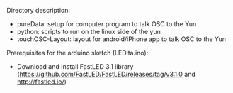 Directory description:
- pureData: setup for computer program to talk OSC to the Yun
- python: scripts to run on the linux side of the yun
- touchOSC-Layout: layout for android/iPhone app to talk OSC to the Yun

Prerequisites for the arduino sketch (LEDita.ino):
- Download and Install FastLED 3.1 library 
  (https://github.com/FastLED/FastLED/releases/tag/v3.1.0 and http://fastled.io/)
  